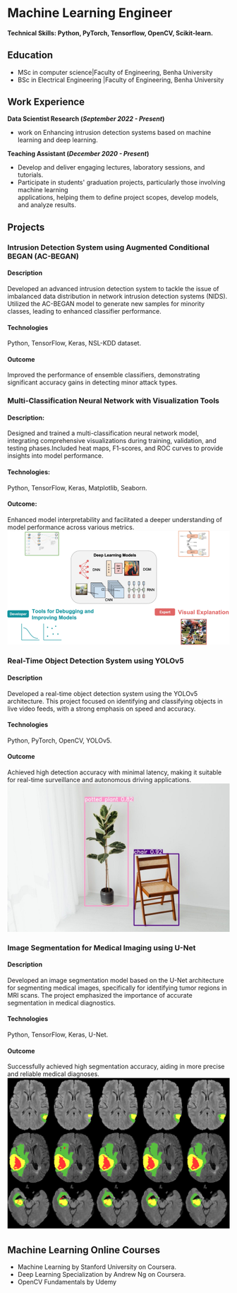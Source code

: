 # Machine Learning Engineer
#### Technical Skills: Python, PyTorch, Tensorflow, OpenCV, Scikit-learn.

## Education
- MSc in computer science|Faculty of Engineering, Benha University
- BSc in Electrical Engineering |Faculty of Engineering, Benha University
## Work Experience
**Data Scientist Research (_September 2022 - Present_)**
- work on Enhancing intrusion detection systems based on machine learning and deep learning.
  
**Teaching Assistant (_December 2020 - Present_)**
- Develop and deliver engaging lectures, laboratory sessions, and tutorials.
- Participate in students' graduation projects, particularly those involving machine learning   
 applications, helping them to define project scopes, develop models, and analyze results.
  
## Projects

### Intrusion Detection System using Augmented Conditional BEGAN (AC-BEGAN)
#### Description  
  Developed an advanced intrusion detection system to tackle the issue of imbalanced data distribution in network intrusion detection systems (NIDS). Utilized the AC-BEGAN model to generate new samples for minority classes, leading to enhanced classifier performance.
#### Technologies
  Python, TensorFlow, Keras, NSL-KDD dataset.
#### Outcome
  Improved the performance of ensemble classifiers, demonstrating significant accuracy gains in detecting minor attack types.

### Multi-Classification Neural Network with Visualization Tools
#### Description: 
  Designed and trained a multi-classification neural network model, integrating comprehensive visualizations during training, validation, and testing phases.Included heat maps, F1-scores, and ROC curves to provide insights into model performance.
#### Technologies:
  Python, TensorFlow, Keras, Matplotlib, Seaborn.
#### Outcome: 
  Enhanced model interpretability and facilitated a deeper understanding of model performance across various metrics.
![Alt text](/myAssets/myImages/Classification-scheme-of-visualization-methods-for-deep-learning.png)

###  Real-Time Object Detection System using YOLOv5
#### Description
  Developed a real-time object detection system using the YOLOv5 architecture. This project focused on identifying and classifying objects in live video feeds, with a strong emphasis on speed and accuracy.
#### Technologies
  Python, PyTorch, OpenCV, YOLOv5.
#### Outcome
  Achieved high detection accuracy with minimal latency, making it suitable for real-time surveillance and autonomous driving applications.
![Alt text](/myAssets/myImages/CVimage.jpg)
### Image Segmentation for Medical Imaging using U-Net
#### Description
  Developed an image segmentation model based on the U-Net architecture for segmenting medical images, specifically for identifying tumor regions in MRI scans. The project emphasized the importance of accurate segmentation in medical diagnostics.
#### Technologies
  Python, TensorFlow, Keras, U-Net.
#### Outcome
  Successfully achieved high segmentation accuracy, aiding in more precise and reliable medical diagnoses.
![Alt text](/myAssets/myImages/medicalimage.png)

## Machine Learning Online Courses
- Machine Learning by Stanford University on Coursera.
- Deep Learning Specialization by Andrew Ng on Coursera.
- OpenCV Fundamentals by Udemy

  


